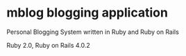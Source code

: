 mblog blogging application
=====

Personal Blogging System written in Ruby and Ruby on Rails

Ruby 2.0, Ruby on Rails 4.0.2

